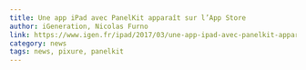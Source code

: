 ```yaml
---
title: Une app iPad avec PanelKit apparaît sur l’App Store
author: iGeneration, Nicolas Furno
link: https://www.igen.fr/ipad/2017/03/une-app-ipad-avec-panelkit-apparait-sur-lapp-store-99154
category: news
tags: news, pixure, panelkit
---
```


